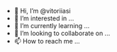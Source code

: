 - 👋 Hi, I’m @vitoriiasi
- 👀 I’m interested in ...
- 🌱 I’m currently learning ...
- 💞️ I’m looking to collaborate on ...
- 📫 How to reach me ...

<!---
vitoriiasi/vitoriiasi is a ✨ special ✨ repository because its `README.md` (this file) appears on your GitHub profile.
You can click the Preview link to take a look at your changes.
--->
